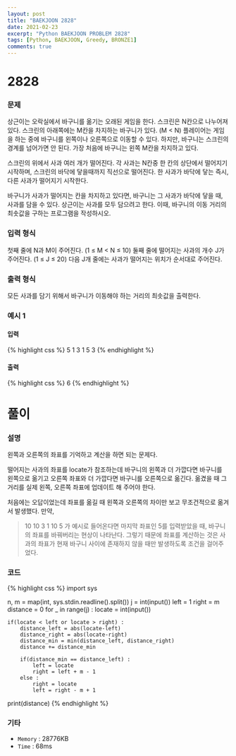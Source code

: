 ```yaml
---
layout: post
title: "BAEKJOON 2828"
date: 2021-02-23
excerpt: "Python BAEKJOON PROBLEM 2828"
tags: [Python, BAEKJOON, Greedy, BRONZE1]
comments: true
---
```


# 2828

### 문제
상근이는 오락실에서 바구니를 옮기는 오래된 게임을 한다. 스크린은 N칸으로 나누어져 있다. 스크린의 아래쪽에는 M칸을 차지하는 바구니가 있다. (M < N) 플레이어는 게임을 하는 중에 바구니를 왼쪽이나 오른쪽으로 이동할 수 있다. 하지만, 바구니는 스크린의 경계를 넘어가면 안 된다. 가장 처음에 바구니는 왼쪽 M칸을 차지하고 있다.

스크린의 위에서 사과 여러 개가 떨어진다. 각 사과는 N칸중 한 칸의 상단에서 떨어지기 시작하며, 스크린의 바닥에 닿을때까지 직선으로 떨어진다. 한 사과가 바닥에 닿는 즉시, 다른 사과가 떨어지기 시작한다.

바구니가 사과가 떨어지는 칸을 차지하고 있다면, 바구니는 그 사과가 바닥에 닿을 때, 사과를 담을 수 있다. 상근이는 사과를 모두 담으려고 한다. 이때, 바구니의 이동 거리의 최솟값을 구하는 프로그램을 작성하시오.

### 입력 형식
첫째 줄에 N과 M이 주어진다. (1 ≤ M < N ≤ 10) 둘째 줄에 떨어지는 사과의 개수 J가 주어진다. (1 ≤ J ≤ 20) 다음 J개 줄에는 사과가 떨어지는 위치가 순서대로 주어진다.

### 출력 형식
모든 사과를 담기 위해서 바구니가 이동해야 하는 거리의 최솟값을 출력한다.

### 예시 1
#### 입력
{% highlight css %}
5 1
3
1
5
3
{% endhighlight %}
#### 출력
{% highlight css %}
6
{% endhighlight %}

# 풀이

### 설명
왼쪽과 오른쪽의 좌표를 기억하고 계산을 하면 되는 문제다. 

떨어지는 사과의 좌표를 locate가 참조하는데 바구니의 왼쪽과 더 가깝다면 바구니를 왼쪽으로 옮기고 오른쪽 좌표와 더 가깝다면 바구니를 오른쪽으로 옮긴다. 옮겼을 때 그 거리를 실제 왼쪽, 오른쪽 좌표에 업데이트 해 주어야 한다. 

처음에는 오답이었는데 좌표를 옮길 때 왼쪽과 오른쪽의 차이만 보고 무조건적으로 옮겨서 발생했다. 
만약,
> 10 10
3
1
10
5
가 예시로 들어온다면 마지막 좌표인 5를 입력받았을 때, 바구니의 좌표를 바꿔버리는 현상이 나타난다.
그렇기 때문에 좌표를 계산하는 것은 사과의 좌표가 현재 바구니 사이에 존재하지 않을 때만 발생하도록 조건을 걸어주었다.

### 코드
{% highlight css %}
import sys

n, m = map(int, sys.stdin.readline().split())
j = int(input())
left = 1
right = m
distance = 0
for _ in range(j) :
    locate = int(input())

    if(locate < left or locate > right) :
        distance_left = abs(locate-left)
        distance_right = abs(locate-right)
        distance_min = min(distance_left, distance_right)
        distance += distance_min

        if(distance_min == distance_left) :
            left = locate
            right = left + m - 1
        else :
            right = locate
            left = right - m + 1
print(distance)
{% endhighlight %}

### 기타
- `Memory` : 28776KB
- `Time` : 68ms